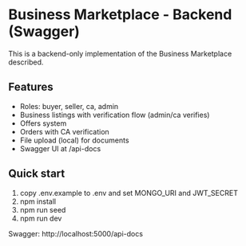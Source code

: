 # Business Marketplace - Backend (Swagger)

This is a backend-only implementation of the Business Marketplace described.

## Features
- Roles: buyer, seller, ca, admin
- Business listings with verification flow (admin/ca verifies)
- Offers system
- Orders with CA verification
- File upload (local) for documents
- Swagger UI at /api-docs

## Quick start
1. copy .env.example to .env and set MONGO_URI and JWT_SECRET
2. npm install
3. npm run seed
4. npm run dev

Swagger: http://localhost:5000/api-docs
